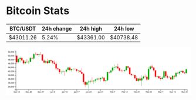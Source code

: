 # Bitcoin Stats

BTC/USDT|24h change|24h high|24h low|
|---|---|---|---|
|$43011.26|5.24%|$43361.00|$40738.48|

<img src="./chart.svg">
